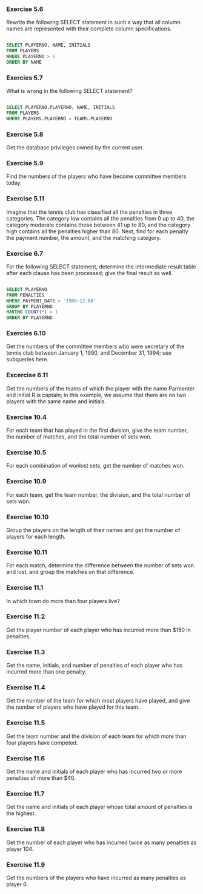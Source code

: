 ### Exercise 5.6
Rewrite the following SELECT statement in such a way that all column names are 
represented with their complete column specifications.

```sql

SELECT PLAYERNO, NAME, INITIALS
FROM PLAYERS
WHERE PLAYERNO > 6
ORDER BY NAME
```

### Exercies 5.7
What is wrong in the following SELECT statement?

```sql

SELECT PLAYERNO.PLAYERNO, NAME, INITIALS
FROM PLAYERS
WHERE PLAYERS.PLAYERNO = TEAMS.PLAYERNO
```

### Exercise 5.8
Get the database privileges owned by the current user. 

### Exercise 5.9
Find the numbers of the players who have become committee members today. 

### Exercise 5.11
Imagine that the tennis club has classified all the penalties in three categories. 
The category low contains all the penalties from 0 up to 40, 
the category moderate contains those between 41 up to 80, 
and the category high contains all the penalties higher than 80. 
Next, find for each penalty the payment number, the amount, and the matching category.

 
### Exercise 6.7
For the following SELECT statement, determine the intermediate result table after each 
clause has been processed; give the final result as well.

```sql

SELECT PLAYERNO
FROM PENALTIES
WHERE PAYMENT_DATE > '1980-12-08'
GROUP BY PLAYERNO
HAVING COUNT(*) > 1
ORDER BY PLAYERNO
```

### Exercies 6.10
Get the numbers of the committee members who were secretary of the tennis club 
between January 1, 1990, and December 31, 1994; use subqueries here.

### Excercise 6.11
Get the numbers of the teams of which the player with the name Parmenter 
and initial R is captain; in this example, we assume that there are no two 
players with the same name and initials.

### Exercise 10.4
For each team that has played in the first division, give the team number, 
the number of matches, and the total number of sets won.

### Exercise 10.5
For each combination of wonlost sets, get the number of matches won.

### Exercise 10.9
For each team, get the team number, the division, and the total number of sets won.

### Exercise 10.10
Group the players on the length of their names and get the number of players 
for each length.

### Exercise 10.11
For each match, determine the difference between the number of sets won and lost, 
and group the matches on that difference.

### Exercise 11.1
In which town do more than four players live? 

### Exercise 11.2
Get the player number of each player who has incurred more than $150 in penalties. 

### Exercise 11.3
Get the name, initials, and number of penalties of each player 
who has incurred more than one penalty. 

### Exercise 11.4
Get the number of the team for which most players have played, 
and give the number of players who have played for this team. 

### Exercise 11.5
Get the team number and the division of each team for which more than four 
players have competed. 

### Exercise 11.6
Get the name and initials of each player who has incurred two or 
more penalties of more than $40. 

### Exercise 11.7
Get the name and initials of each player whose total amount of 
penalties is the highest. 

### Exercise 11.8
Get the number of each player who has incurred twice as many 
penalties as player 104. 

### Exercise 11.9
Get the numbers of the players who have incurred as many penalties 
as player 6. 
